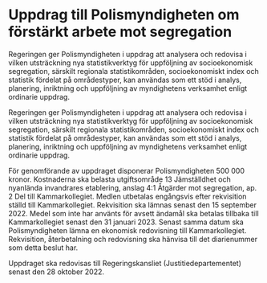 # Uppdrag till Polismyndigheten om förstärkt arbete mot segregation

Regeringen ger Polis­myndig­heten i uppdrag att analy­sera och redovisa i vilken utsträck­ning nya statistik­verktyg för upp­följning av socio­ekonomisk segre­gation, särskilt regionala statistik­områden, socio­ekonomiskt index och statistik för­delat på områdes­typer, kan användas som ett stöd i analys, planering, inriktning och upp­följning av myndig­hetens verk­samhet enligt ordinarie uppdrag.

Regeringen ger Polis­myndig­heten i uppdrag att analy­sera och redovisa i vilken utsträck­ning nya statistik­verktyg för upp­följning av socio­ekonomisk segre­gation, särskilt regionala statistik­områden, socio­ekonomiskt index och statistik för­delat på områdes­typer, kan användas som ett stöd i analys, planering, inriktning och upp­följning av myndig­hetens verk­samhet enligt ordinarie uppdrag.

För genom­förande av upp­draget dispo­nerar Polis­myndig­heten 500 000 kronor. Kost­naderna ska belasta utgifts­område 13 Jäm­ställd­het och nyanlända invand­rares etable­ring, anslag 4:1 Åtgärder mot segre­gation, ap. 2 Del till Kam­mar­kollegiet. Medlen utbetalas engångs­vis efter rekvisi­tion ställd till Kammar­kollegiet. Rekvisi­tion ska lämnas senast den 15 september 2022. Medel som inte har använts för avsett ändamål ska betalas tillbaka till Kammar­kollegiet senast den 31 januari 2023. Senast samma datum ska Polis­myndig­heten lämna en ekono­misk redovis­ning till Kammar­kollegiet. Rekvisition, återbetal­ning och redo­visning ska hänvisa till det diarie­nummer som detta beslut har.

Uppdraget ska redovisas till Regerings­kansliet (Justitie­departe­mentet) senast den 28 oktober 2022.
